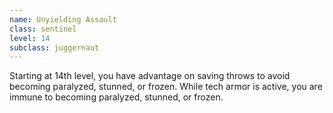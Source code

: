 ```yaml
---
name: Unyielding Assault
class: sentinel
level: 14
subclass: juggernaut
---
```

Starting at 14th level, you have advantage on saving throws to avoid becoming paralyzed, stunned, or frozen.
While tech armor is active, you are immune to becoming paralyzed, stunned, or frozen.

